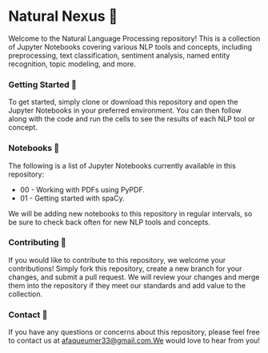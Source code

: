 # Natural Nexus 🤖
Welcome to the Natural Language Processing repository! This is a collection of Jupyter Notebooks covering various NLP tools and concepts, including preprocessing, text classification, sentiment analysis, named entity recognition, topic modeling, and more.

### Getting Started 🚀
To get started, simply clone or download this repository and open the Jupyter Notebooks in your preferred environment. You can then follow along with the code and run the cells to see the results of each NLP tool or concept.

### Notebooks 📗
The following is a list of Jupyter Notebooks currently available in this repository:
* 00 - Working with PDFs using PyPDF.
* 01 - Getting started with spaCy.

We will be adding new notebooks to this repository in regular intervals, so be sure to check back often for new NLP tools and concepts.

### Contributing 🤝
If you would like to contribute to this repository, we welcome your contributions! Simply fork this repository, create a new branch for your changes, and submit a pull request. We will review your changes and merge them into the repository if they meet our standards and add value to the collection.

### Contact 📧
If you have any questions or concerns about this repository, please feel free to contact us at afaqueumer33@gmail.com.We would love to hear from you!
